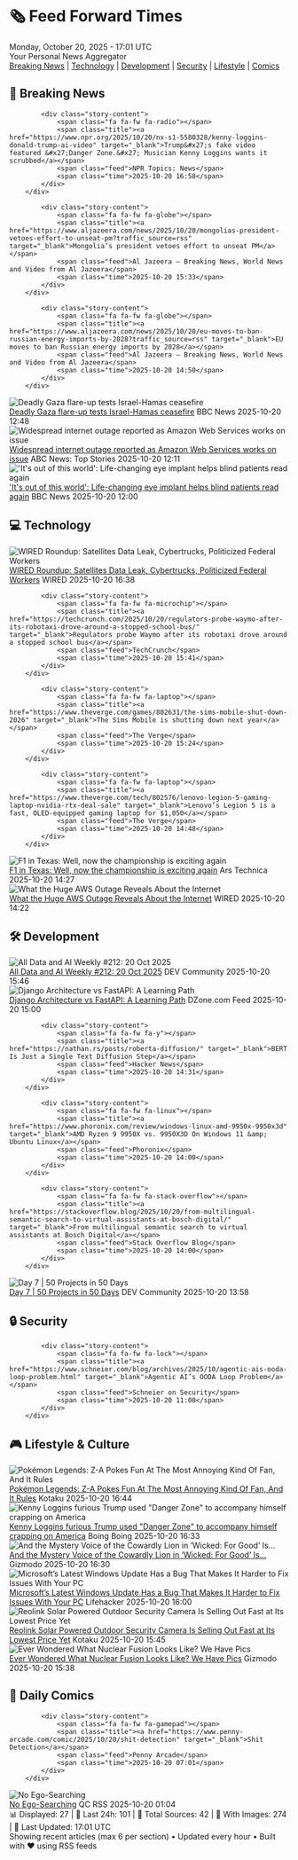 <!-- Processing 54 RSS feeds at 2025-10-20 17:01:50 UTC -->
<!-- Processing: XKCD -->
<!-- Processing: Garfield -->
<!-- Processing: Cyanide & Happiness -->
<!-- Processing: BBC World News -->
<!-- Processing: BBC Breaking News -->
<!-- Processing: NPR News -->
<!-- Processing: Reuters Top News -->
<!-- Processing: Associated Press Breaking -->
<!-- Processing: WIRED -->
<!-- Processing: Slashdot -->
<!-- Processing: Phoronix Linux News -->
<!-- Processing: Red Hat Blog -->
<!-- Processing: Ubuntu Blog -->
<!-- Processing: GitLab Blog -->
<!-- Processing: The Pragmatic Engineer -->
<!-- Processing: Lifehacker -->
<!-- Processing: Gizmodo -->
<!-- Processing: Kotaku -->
<!-- Processing: Boing Boing -->
<!-- Processing: Krebs on Security -->
<!-- Processing: Schneier on Security -->
<!-- Generated 7 new posts out of 21 feeds processed -->
<div class="newspaper-header">
    <h1 class="newspaper-title">🗞️ Feed Forward Times</h1>
    <div class="newspaper-date">Monday, October 20, 2025 - 17:01 UTC</div>
    <div class="newspaper-subtitle">Your Personal News Aggregator</div>
</div>

<div class="newspaper-nav">
    <a href="#breaking">Breaking News</a> |
    <a href="#tech">Technology</a> |
    <a href="#dev">Development</a> |
    <a href="#security">Security</a> |
    <a href="#lifestyle">Lifestyle</a> |
    <a href="#webcomics">Comics</a>
</div>

<div class="news-section breaking-news" id="breaking">
<h2 class="section-header">🚨 Breaking News</h2>
<div class="stories-container">
<div class="story">
            
            <div class="story-content">
                <span class="fa fa-fw fa-radio"></span>
                <span class="title"><a href="https://www.npr.org/2025/10/20/nx-s1-5580328/kenny-loggins-donald-trump-ai-video" target="_blank">Trump&#x27;s fake video featured &#x27;Danger Zone.&#x27; Musician Kenny Loggins wants it scrubbed</a></span>
                <span class="feed">NPR Topics: News</span>
                <span class="time">2025-10-20 16:58</span>
            </div>
        </div>
<div class="story">
            
            <div class="story-content">
                <span class="fa fa-fw fa-globe"></span>
                <span class="title"><a href="https://www.aljazeera.com/news/2025/10/20/mongolias-president-vetoes-effort-to-unseat-pm?traffic_source=rss" target="_blank">Mongolia’s president vetoes effort to unseat PM</a></span>
                <span class="feed">Al Jazeera – Breaking News, World News and Video from Al Jazeera</span>
                <span class="time">2025-10-20 15:33</span>
            </div>
        </div>
<div class="story">
            
            <div class="story-content">
                <span class="fa fa-fw fa-globe"></span>
                <span class="title"><a href="https://www.aljazeera.com/news/2025/10/20/eu-moves-to-ban-russian-energy-imports-by-2028?traffic_source=rss" target="_blank">EU moves to ban Russian energy imports by 2028</a></span>
                <span class="feed">Al Jazeera – Breaking News, World News and Video from Al Jazeera</span>
                <span class="time">2025-10-20 14:50</span>
            </div>
        </div>
<div class="story">
            <img src="https://ichef.bbci.co.uk/ace/standard/240/cpsprodpb/164b/live/a06e0080-ada8-11f0-aa13-0b0479f6f42a.jpg" alt="Deadly Gaza flare-up tests Israel-Hamas ceasefire" class="story-image" loading="lazy" onerror="this.style.display='none'">
            <div class="story-content">
                <span class="fa fa-fw fa-earth-americas"></span>
                <span class="title"><a href="https://www.bbc.com/news/articles/czxk8k4xlv1o?at_medium=RSS&at_campaign=rss" target="_blank">Deadly Gaza flare-up tests Israel-Hamas ceasefire</a></span>
                <span class="feed">BBC News</span>
                <span class="time">2025-10-20 12:48</span>
            </div>
        </div>
<div class="story">
            <img src="https://s.abcnews.com/images/Business/OUTAGE-MAIN_1760952462460_hpMain_4x3t_384.jpg" alt="Widespread internet outage reported as Amazon Web Services works on issue" class="story-image" loading="lazy" onerror="this.style.display='none'">
            <div class="story-content">
                <span class="fa fa-fw fa-tv"></span>
                <span class="title"><a href="https://abcnews.go.com/Business/widespread-internet-outage-aws-monday/story?id=126672671" target="_blank">Widespread internet outage reported as Amazon Web Services works on issue</a></span>
                <span class="feed">ABC News: Top Stories</span>
                <span class="time">2025-10-20 12:11</span>
            </div>
        </div>
<div class="story">
            <img src="https://ichef.bbci.co.uk/ace/standard/240/cpsprodpb/9344/live/35f9b080-adb4-11f0-b2a1-6f537f66f9aa.jpg" alt="&#x27;It&#x27;s out of this world&#x27;: Life-changing eye implant helps blind patients read again" class="story-image" loading="lazy" onerror="this.style.display='none'">
            <div class="story-content">
                <span class="fa fa-fw fa-flag"></span>
                <span class="title"><a href="https://www.bbc.com/news/articles/c0qpz39jpj7o?at_medium=RSS&at_campaign=rss" target="_blank">&#x27;It&#x27;s out of this world&#x27;: Life-changing eye implant helps blind patients read again</a></span>
                <span class="feed">BBC News</span>
                <span class="time">2025-10-20 12:00</span>
            </div>
        </div>
</div>
</div>
<div class="news-section tech-news" id="tech">
<h2 class="section-header">💻 Technology</h2>
<div class="stories-container">
<div class="story">
            <img src="https://media.wired.com/photos/68f16b5af35e2b5038d3c8f8/master/pass/Uncanny-Valley-Federal-Workers-Pawns-Business-1363781664.jpg" alt="WIRED Roundup: Satellites Data Leak, Cybertrucks, Politicized Federal Workers" class="story-image" loading="lazy" onerror="this.style.display='none'">
            <div class="story-content">
                <span class="fa fa-fw fa-bolt"></span>
                <span class="title"><a href="https://www.wired.com/story/uncanny-valley-podcast-wired-roundup-satellites-data-leak-cybertrucks-politicized-federal-workers/" target="_blank">WIRED Roundup: Satellites Data Leak, Cybertrucks, Politicized Federal Workers</a></span>
                <span class="feed">WIRED</span>
                <span class="time">2025-10-20 16:38</span>
            </div>
        </div>
<div class="story">
            
            <div class="story-content">
                <span class="fa fa-fw fa-microchip"></span>
                <span class="title"><a href="https://techcrunch.com/2025/10/20/regulators-probe-waymo-after-its-robotaxi-drove-around-a-stopped-school-bus/" target="_blank">Regulators probe Waymo after its robotaxi drove around a stopped school bus</a></span>
                <span class="feed">TechCrunch</span>
                <span class="time">2025-10-20 15:41</span>
            </div>
        </div>
<div class="story">
            
            <div class="story-content">
                <span class="fa fa-fw fa-laptop"></span>
                <span class="title"><a href="https://www.theverge.com/games/802631/the-sims-mobile-shut-down-2026" target="_blank">The Sims Mobile is shutting down next year</a></span>
                <span class="feed">The Verge</span>
                <span class="time">2025-10-20 15:24</span>
            </div>
        </div>
<div class="story">
            
            <div class="story-content">
                <span class="fa fa-fw fa-laptop"></span>
                <span class="title"><a href="https://www.theverge.com/tech/802576/lenovo-legion-5-gaming-laptop-nvidia-rtx-deal-sale" target="_blank">Lenovo’s Legion 5 is a fast, OLED-equipped gaming laptop for $1,050</a></span>
                <span class="feed">The Verge</span>
                <span class="time">2025-10-20 14:48</span>
            </div>
        </div>
<div class="story">
            <img src="https://cdn.arstechnica.net/wp-content/uploads/2025/10/GettyImages-2241837010-500x500.jpg" alt="F1 in Texas: Well, now the championship is exciting again" class="story-image" loading="lazy" onerror="this.style.display='none'">
            <div class="story-content">
                <span class="fa fa-fw fa-cog"></span>
                <span class="title"><a href="https://arstechnica.com/cars/2025/10/f1-in-texas-well-now-the-championship-is-exciting-again/" target="_blank">F1 in Texas: Well, now the championship is exciting again</a></span>
                <span class="feed">Ars Technica</span>
                <span class="time">2025-10-20 14:27</span>
            </div>
        </div>
<div class="story">
            <img src="https://media.wired.com/photos/68f629ff6ae3c0e73f22fd3b/master/pass/GettyImages-2207320705.jpg" alt="What the Huge AWS Outage Reveals About the Internet" class="story-image" loading="lazy" onerror="this.style.display='none'">
            <div class="story-content">
                <span class="fa fa-fw fa-bolt"></span>
                <span class="title"><a href="https://www.wired.com/story/what-that-huge-aws-outage-reveals-about-the-internet/" target="_blank">What the Huge AWS Outage Reveals About the Internet</a></span>
                <span class="feed">WIRED</span>
                <span class="time">2025-10-20 14:22</span>
            </div>
        </div>
</div>
</div>
<div class="news-section dev-news" id="dev">
<h2 class="section-header">🛠️ Development</h2>
<div class="stories-container">
<div class="story">
            <img src="https://media2.dev.to/dynamic/image/width=800%2Cheight=%2Cfit=scale-down%2Cgravity=auto%2Cformat=auto/https%3A%2F%2Fdev-to-uploads.s3.amazonaws.com%2Fuploads%2Farticles%2Fq4mndwimb7yrjcyph9e6.png" alt="All Data and AI Weekly #212: 20 Oct 2025" class="story-image" loading="lazy" onerror="this.style.display='none'">
            <div class="story-content">
                <span class="fa fa-fw fa-code"></span>
                <span class="title"><a href="https://dev.to/timothy_spann_a41a639e47c/all-data-and-ai-weekly-212-20-oct-2025-3h6k" target="_blank">All Data and AI Weekly #212: 20 Oct 2025</a></span>
                <span class="feed">DEV Community</span>
                <span class="time">2025-10-20 15:46</span>
            </div>
        </div>
<div class="story">
            <img src="https://dz2cdn1.dzone.com/thumbnail?fid=18703600&w=600" alt="Django Architecture vs FastAPI: A Learning Path" class="story-image" loading="lazy" onerror="this.style.display='none'">
            <div class="story-content">
                <span class="fa fa-fw fa-newspaper"></span>
                <span class="title"><a href="https://dzone.com/articles/django-architecture-versus-fastapi" target="_blank">Django Architecture vs FastAPI: A Learning Path</a></span>
                <span class="feed">DZone.com Feed</span>
                <span class="time">2025-10-20 15:00</span>
            </div>
        </div>
<div class="story">
            
            <div class="story-content">
                <span class="fa fa-fw fa-y"></span>
                <span class="title"><a href="https://nathan.rs/posts/roberta-diffusion/" target="_blank">BERT Is Just a Single Text Diffusion Step</a></span>
                <span class="feed">Hacker News</span>
                <span class="time">2025-10-20 14:31</span>
            </div>
        </div>
<div class="story">
            
            <div class="story-content">
                <span class="fa fa-fw fa-linux"></span>
                <span class="title"><a href="https://www.phoronix.com/review/windows-linux-amd-9950x-9950x3d" target="_blank">AMD Ryzen 9 9950X vs. 9950X3D On Windows 11 &amp; Ubuntu Linux</a></span>
                <span class="feed">Phoronix</span>
                <span class="time">2025-10-20 14:00</span>
            </div>
        </div>
<div class="story">
            
            <div class="story-content">
                <span class="fa fa-fw fa-stack-overflow"></span>
                <span class="title"><a href="https://stackoverflow.blog/2025/10/20/from-multilingual-semantic-search-to-virtual-assistants-at-bosch-digital/" target="_blank">From multilingual semantic search to virtual assistants at Bosch Digital</a></span>
                <span class="feed">Stack Overflow Blog</span>
                <span class="time">2025-10-20 14:00</span>
            </div>
        </div>
<div class="story">
            <img src="https://media2.dev.to/dynamic/image/width=800%2Cheight=%2Cfit=scale-down%2Cgravity=auto%2Cformat=auto/https%3A%2F%2Fdev-to-uploads.s3.amazonaws.com%2Fuploads%2Farticles%2Fr70x2j886jkvylcntngs.png" alt="Day 7 | 50 Projects in 50 Days" class="story-image" loading="lazy" onerror="this.style.display='none'">
            <div class="story-content">
                <span class="fa fa-fw fa-code"></span>
                <span class="title"><a href="https://dev.to/augusta08/day-7-50-projects-in-50-days-4ga2" target="_blank">Day 7 | 50 Projects in 50 Days</a></span>
                <span class="feed">DEV Community</span>
                <span class="time">2025-10-20 13:58</span>
            </div>
        </div>
</div>
</div>
<div class="news-section security-news" id="security">
<h2 class="section-header">🔒 Security</h2>
<div class="stories-container">
<div class="story">
            
            <div class="story-content">
                <span class="fa fa-fw fa-lock"></span>
                <span class="title"><a href="https://www.schneier.com/blog/archives/2025/10/agentic-ais-ooda-loop-problem.html" target="_blank">Agentic AI’s OODA Loop Problem</a></span>
                <span class="feed">Schneier on Security</span>
                <span class="time">2025-10-20 11:00</span>
            </div>
        </div>
</div>
</div>
<div class="news-section lifestyle-news" id="lifestyle">
<h2 class="section-header">🎮 Lifestyle & Culture</h2>
<div class="stories-container">
<div class="story">
            <img src="https://kotaku.com/app/uploads/2025/10/IMG_0117-1280x720.jpg" alt="Pokémon Legends: Z-A Pokes Fun At The Most Annoying Kind Of Fan, And It Rules" class="story-image" loading="lazy" onerror="this.style.display='none'">
            <div class="story-content">
                <span class="fa fa-fw fa-gamepad"></span>
                <span class="title"><a href="https://kotaku.com/pokemon-legends-za-society-battle-connoisseurs-jacinthe-2000637284" target="_blank">Pokémon Legends: Z-A Pokes Fun At The Most Annoying Kind Of Fan, And It Rules</a></span>
                <span class="feed">Kotaku</span>
                <span class="time">2025-10-20 16:44</span>
            </div>
        </div>
<div class="story">
            <img src="https://i0.wp.com/boingboing.net/wp-content/uploads/2025/07/trump-epstein.jpg?fit=1200%2C828&amp;quality=60&amp;ssl=1" alt="Kenny Loggins furious Trump used &quot;Danger Zone&quot; to accompany himself crapping on America" class="story-image" loading="lazy" onerror="this.style.display='none'">
            <div class="story-content">
                <span class="fa fa-fw fa-arrow-right"></span>
                <span class="title"><a href="https://boingboing.net/2025/10/20/kenny-loggins-furious-trump-used-danger-zone-to-accompany-himself-crapping-on-america.html" target="_blank">Kenny Loggins furious Trump used &quot;Danger Zone&quot; to accompany himself crapping on America</a></span>
                <span class="feed">Boing Boing</span>
                <span class="time">2025-10-20 16:33</span>
            </div>
        </div>
<div class="story">
            <img src="https://gizmodo.com/app/uploads/2025/10/Colman-Domingo-Running-Man-1280x853.jpg" alt="And the Mystery Voice of the Cowardly Lion in ‘Wicked: For Good’ Is…" class="story-image" loading="lazy" onerror="this.style.display='none'">
            <div class="story-content">
                <span class="fa fa-fw fa-computer"></span>
                <span class="title"><a href="https://gizmodo.com/wicked-for-good-lion-voice-revealed-wizard-of-oz-2000674374" target="_blank">And the Mystery Voice of the Cowardly Lion in ‘Wicked: For Good’ Is…</a></span>
                <span class="feed">Gizmodo</span>
                <span class="time">2025-10-20 16:30</span>
            </div>
        </div>
<div class="story">
            <img src="https://lifehacker.com/imagery/articles/01K811SVREYZ7TQE16PKAZQKTV/hero-image.jpg" alt="Microsoft’s Latest Windows Update Has a Bug That Makes It Harder to Fix Issues With Your PC" class="story-image" loading="lazy" onerror="this.style.display='none'">
            <div class="story-content">
                <span class="fa fa-fw fa-life-ring"></span>
                <span class="title"><a href="https://lifehacker.com/tech/microsoft-broke-windows-recovery-environment?utm_medium=RSS" target="_blank">Microsoft’s Latest Windows Update Has a Bug That Makes It Harder to Fix Issues With Your PC</a></span>
                <span class="feed">Lifehacker</span>
                <span class="time">2025-10-20 16:00</span>
            </div>
        </div>
<div class="story">
            <img src="https://kotaku.com/app/uploads/2025/10/REOLINKsolar-1280x853.jpg" alt="Reolink Solar Powered Outdoor Security Camera Is Selling Out Fast at Its Lowest Price Yet" class="story-image" loading="lazy" onerror="this.style.display='none'">
            <div class="story-content">
                <span class="fa fa-fw fa-gamepad"></span>
                <span class="title"><a href="https://kotaku.com/reolink-solar-powered-outdoor-security-camera-is-selling-out-fast-at-its-lowest-price-yet-2000636710" target="_blank">Reolink Solar Powered Outdoor Security Camera Is Selling Out Fast at Its Lowest Price Yet</a></span>
                <span class="feed">Kotaku</span>
                <span class="time">2025-10-20 15:45</span>
            </div>
        </div>
<div class="story">
            <img src="https://gizmodo.com/app/uploads/2025/10/tokamak-energy-nuclear-fusion-footage-capture-1280x853.jpg" alt="Ever Wondered What Nuclear Fusion Looks Like? We Have Pics" class="story-image" loading="lazy" onerror="this.style.display='none'">
            <div class="story-content">
                <span class="fa fa-fw fa-computer"></span>
                <span class="title"><a href="https://gizmodo.com/ever-wondered-what-nuclear-fusion-looks-like-we-have-pics-2000674325" target="_blank">Ever Wondered What Nuclear Fusion Looks Like? We Have Pics</a></span>
                <span class="feed">Gizmodo</span>
                <span class="time">2025-10-20 15:38</span>
            </div>
        </div>
</div>
</div>
<div class="news-section webcomics-section" id="webcomics">
<h2 class="section-header">🎨 Daily Comics</h2>
<div class="stories-container">
<div class="story">
            
            <div class="story-content">
                <span class="fa fa-fw fa-gamepad"></span>
                <span class="title"><a href="https://www.penny-arcade.com/comic/2025/10/20/shit-detection" target="_blank">Shit Detection</a></span>
                <span class="feed">Penny Arcade</span>
                <span class="time">2025-10-20 07:01</span>
            </div>
        </div>
<div class="story">
            <img src="http://www.questionablecontent.net/comics/5682.png" alt="No Ego-Searching" class="story-image" loading="lazy" onerror="this.style.display='none'">
            <div class="story-content">
                <span class="fa fa-fw fa-music"></span>
                <span class="title"><a href="http://questionablecontent.net/view.php?comic=5682" target="_blank">No Ego-Searching</a></span>
                <span class="feed">QC RSS</span>
                <span class="time">2025-10-20 01:04</span>
            </div>
        </div>
</div>
</div>

<div class="newspaper-footer">
    <div class="stats">
        📊 Displayed: 27 | 📅 Last 24h: 101 | 📡 Total Sources: 42 | 📸 With Images: 274 |
        🔄 Last Updated: 17:01 UTC
    </div>
    <div class="footer-note">
        Showing recent articles (max 6 per section) • Updated every hour • Built with ❤️ using RSS feeds
    </div>
</div>
